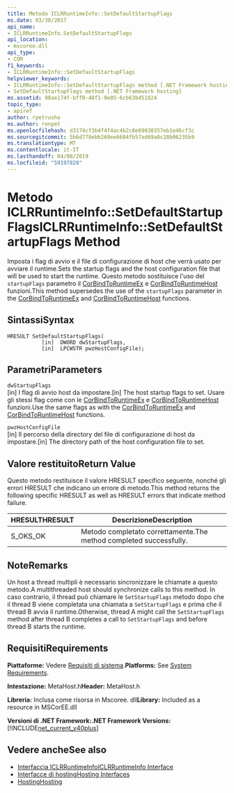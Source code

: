 ```yaml
---
title: Metodo ICLRRuntimeInfo::SetDefaultStartupFlags
ms.date: 03/30/2017
api_name:
- ICLRRuntimeInfo.SetDefaultStartupFlags
api_location:
- mscoree.dll
api_type:
- COM
f1_keywords:
- ICLRRuntimeInfo::SetDefaultStartupFlags
helpviewer_keywords:
- ICLRRuntimeInfo::SetDefaultStartupFlags method [.NET Framework hosting]
- SetDefaultStartupFlags method [.NET Framework hosting]
ms.assetid: 98ae174f-bff0-48f1-9e05-6cb63b451824
topic_type:
- apiref
author: rpetrusha
ms.author: ronpet
ms.openlocfilehash: d3174cf3b4f4f4ac4b2c8e69030357eb1e46cf3c
ms.sourcegitcommit: 5b6d778ebb269ee6684fb57ad69a8c28b06235b9
ms.translationtype: MT
ms.contentlocale: it-IT
ms.lasthandoff: 04/08/2019
ms.locfileid: "59197828"
---
```

# <a name="iclrruntimeinfosetdefaultstartupflags-method"></a><span data-ttu-id="adf91-102">Metodo ICLRRuntimeInfo::SetDefaultStartupFlags</span><span class="sxs-lookup"><span data-stu-id="adf91-102">ICLRRuntimeInfo::SetDefaultStartupFlags Method</span></span>
<span data-ttu-id="adf91-103">Imposta i flag di avvio e il file di configurazione di host che verrà usato per avviare il runtime.</span><span class="sxs-lookup"><span data-stu-id="adf91-103">Sets the startup flags and the host configuration file that will be used to start the runtime.</span></span> <span data-ttu-id="adf91-104">Questo metodo sostituisce l'uso del `startupFlags` parametro il [CorBindToRuntimeEx](../../../../docs/framework/unmanaged-api/hosting/corbindtoruntimeex-function.md) e [CorBindToRuntimeHost](../../../../docs/framework/unmanaged-api/hosting/corbindtoruntimehost-function.md) funzioni.</span><span class="sxs-lookup"><span data-stu-id="adf91-104">This method supersedes the use of the `startupFlags` parameter in the [CorBindToRuntimeEx](../../../../docs/framework/unmanaged-api/hosting/corbindtoruntimeex-function.md) and [CorBindToRuntimeHost](../../../../docs/framework/unmanaged-api/hosting/corbindtoruntimehost-function.md) functions.</span></span>  
  
## <a name="syntax"></a><span data-ttu-id="adf91-105">Sintassi</span><span class="sxs-lookup"><span data-stu-id="adf91-105">Syntax</span></span>  
  
```  
HRESULT SetDefaultStartupFlags(  
           [in]  DWORD dwStartupFlags,  
           [in]  LPCWSTR pwzHostConfigFile);  
```  
  
## <a name="parameters"></a><span data-ttu-id="adf91-106">Parametri</span><span class="sxs-lookup"><span data-stu-id="adf91-106">Parameters</span></span>  
 `dwStartupFlags`  
 <span data-ttu-id="adf91-107">[in] I flag di avvio host da impostare.</span><span class="sxs-lookup"><span data-stu-id="adf91-107">[in] The host startup flags to set.</span></span> <span data-ttu-id="adf91-108">Usare gli stessi flag come con le [CorBindToRuntimeEx](../../../../docs/framework/unmanaged-api/hosting/corbindtoruntimeex-function.md) e [CorBindToRuntimeHost](../../../../docs/framework/unmanaged-api/hosting/corbindtoruntimehost-function.md) funzioni.</span><span class="sxs-lookup"><span data-stu-id="adf91-108">Use the same flags as with the [CorBindToRuntimeEx](../../../../docs/framework/unmanaged-api/hosting/corbindtoruntimeex-function.md) and [CorBindToRuntimeHost](../../../../docs/framework/unmanaged-api/hosting/corbindtoruntimehost-function.md) functions.</span></span>  
  
 `pwzHostConfigFile`  
 <span data-ttu-id="adf91-109">[in] Il percorso della directory del file di configurazione di host da impostare.</span><span class="sxs-lookup"><span data-stu-id="adf91-109">[in] The directory path of the host configuration file to set.</span></span>  
  
## <a name="return-value"></a><span data-ttu-id="adf91-110">Valore restituito</span><span class="sxs-lookup"><span data-stu-id="adf91-110">Return Value</span></span>  
 <span data-ttu-id="adf91-111">Questo metodo restituisce il valore HRESULT specifico seguente, nonché gli errori HRESULT che indicano un errore di metodo.</span><span class="sxs-lookup"><span data-stu-id="adf91-111">This method returns the following specific HRESULT as well as HRESULT errors that indicate method failure.</span></span>  
  
|<span data-ttu-id="adf91-112">HRESULT</span><span class="sxs-lookup"><span data-stu-id="adf91-112">HRESULT</span></span>|<span data-ttu-id="adf91-113">Descrizione</span><span class="sxs-lookup"><span data-stu-id="adf91-113">Description</span></span>|  
|-------------|-----------------|  
|<span data-ttu-id="adf91-114">S_OK</span><span class="sxs-lookup"><span data-stu-id="adf91-114">S_OK</span></span>|<span data-ttu-id="adf91-115">Metodo completato correttamente.</span><span class="sxs-lookup"><span data-stu-id="adf91-115">The method completed successfully.</span></span>|  
  
## <a name="remarks"></a><span data-ttu-id="adf91-116">Note</span><span class="sxs-lookup"><span data-stu-id="adf91-116">Remarks</span></span>  
 <span data-ttu-id="adf91-117">Un host a thread multipli è necessario sincronizzare le chiamate a questo metodo.</span><span class="sxs-lookup"><span data-stu-id="adf91-117">A multithreaded host should synchronize calls to this method.</span></span> <span data-ttu-id="adf91-118">In caso contrario, il thread può chiamare le `SetStartupFlags` metodo dopo che il thread B viene completata una chiamata a `SetStartupFlags` e prima che il thread B avvia il runtime.</span><span class="sxs-lookup"><span data-stu-id="adf91-118">Otherwise, thread A might call the `SetStartupFlags` method after thread B completes a call to `SetStartupFlags` and before thread B starts the runtime.</span></span>  
  
## <a name="requirements"></a><span data-ttu-id="adf91-119">Requisiti</span><span class="sxs-lookup"><span data-stu-id="adf91-119">Requirements</span></span>  
 <span data-ttu-id="adf91-120">**Piattaforme:** Vedere [Requisiti di sistema](../../../../docs/framework/get-started/system-requirements.md).</span><span class="sxs-lookup"><span data-stu-id="adf91-120">**Platforms:** See [System Requirements](../../../../docs/framework/get-started/system-requirements.md).</span></span>  
  
 <span data-ttu-id="adf91-121">**Intestazione:** MetaHost.h</span><span class="sxs-lookup"><span data-stu-id="adf91-121">**Header:** MetaHost.h</span></span>  
  
 <span data-ttu-id="adf91-122">**Libreria:** Inclusa come risorsa in Mscoree. dll</span><span class="sxs-lookup"><span data-stu-id="adf91-122">**Library:** Included as a resource in MSCorEE.dll</span></span>  
  
 **<span data-ttu-id="adf91-123">Versioni di .NET Framework:</span><span class="sxs-lookup"><span data-stu-id="adf91-123">.NET Framework Versions:</span></span>** [!INCLUDE[net_current_v40plus](../../../../includes/net-current-v40plus-md.md)]  
  
## <a name="see-also"></a><span data-ttu-id="adf91-124">Vedere anche</span><span class="sxs-lookup"><span data-stu-id="adf91-124">See also</span></span>

- [<span data-ttu-id="adf91-125">Interfaccia ICLRRuntimeInfo</span><span class="sxs-lookup"><span data-stu-id="adf91-125">ICLRRuntimeInfo Interface</span></span>](../../../../docs/framework/unmanaged-api/hosting/iclrruntimeinfo-interface.md)
- [<span data-ttu-id="adf91-126">Interfacce di hosting</span><span class="sxs-lookup"><span data-stu-id="adf91-126">Hosting Interfaces</span></span>](../../../../docs/framework/unmanaged-api/hosting/hosting-interfaces.md)
- [<span data-ttu-id="adf91-127">Hosting</span><span class="sxs-lookup"><span data-stu-id="adf91-127">Hosting</span></span>](../../../../docs/framework/unmanaged-api/hosting/index.md)
